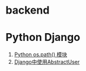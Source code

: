 # backend

# Python Django
1. [Python os.path() 模块](https://github.com/mahsiaoko/backend/issues/1#issue-499265485)
2. [Django中使用AbstractUser](https://github.com/mahsiaoko/backend/issues/2#issue-499315439)
